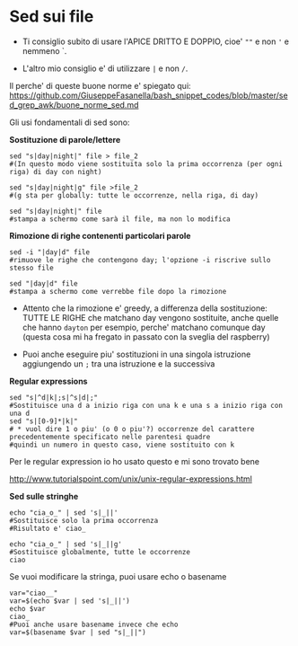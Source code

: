 # Sed sui file
* Ti consiglio subito di usare l'APICE DRITTO E DOPPIO, cioe' `""` e non `'` e nemmeno \`.

* L'altro mio consiglio e' di utilizzare `|` e non `/`.

Il perche' di queste buone norme e' spiegato qui:
https://github.com/GiuseppeFasanella/bash_snippet_codes/blob/master/sed_grep_awk/buone_norme_sed.md

Gli usi fondamentali di sed sono:

**Sostituzione di parole/lettere**
```
sed "s|day|night|" file > file_2
#(In questo modo viene sostituita solo la prima occorrenza (per ogni riga) di day con night)
```
```
sed "s|day|night|g" file >file_2
#(g sta per globally: tutte le occorrenze, nella riga, di day)
```
```
sed "s|day|night|" file
#stampa a schermo come sarà il file, ma non lo modifica
```

**Rimozione di righe contenenti particolari parole**
```
sed -i "|day|d" file
#rimuove le righe che contengono day; l'opzione -i riscrive sullo stesso file
```
```
sed "|day|d" file
#stampa a schermo come verrebbe file dopo la rimozione
```
* Attento che la rimozione e' greedy, a differenza della sostituzione: TUTTE LE RIGHE che matchano day vengono sostituite, anche quelle che hanno `dayton` per esempio, perche' matchano comunque day (questa cosa mi ha fregato
in passato con la sveglia del raspberry)

* Puoi anche eseguire piu' sostituzioni in una singola istruzione aggiungendo un `;` tra una istruzione e la successiva

**Regular expressions**
```
sed "s|^d|k|;s|^s|d|;"
#Sostituisce una d a inizio riga con una k e una s a inizio riga con una d
sed "s|[0-9]*|k|" 
# * vuol dire 1 o piu' (o 0 o piu'?) occorrenze del carattere precedentemente specificato nelle parentesi quadre
#quindi un numero in questo caso, viene sostituito con k
```
Per le regular expression io ho usato questo e mi sono trovato bene

http://www.tutorialspoint.com/unix/unix-regular-expressions.html

**Sed sulle stringhe**
```
echo "cia_o_" | sed 's|_||'
#Sostituisce solo la prima occorrenza
#Risultato e' ciao_
```
```
echo "cia_o_" | sed 's|_||g'
#Sostituisce globalmente, tutte le occorrenze
ciao
```

Se vuoi modificare la stringa, puoi usare echo o basename
```
var="ciao__"
var=$(echo $var | sed 's|_||')
echo $var
ciao_
#Puoi anche usare basename invece che echo
var=$(basename $var | sed "s|_||")
```

